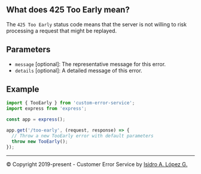 ## What does 425 Too Early mean?

The `425 Too Early` status code means that the server is not willing to risk processing a request that might be replayed.

## Parameters

- `message` [optional]: The representative message for this error.
- `details` [optional]: A detailed message of this error.

## Example

```javascript
import { TooEarly } from 'custom-error-service';
import express from 'express';

const app = express();

app.get('/too-early', (request, response) => {
  // Throw a new TooEarly error with default parameters
  throw new TooEarly();
});
```

---

&copy; Copyright 2019-present - Customer Error Service by [Isidro A. López G.](https://ialopezg.com/)
